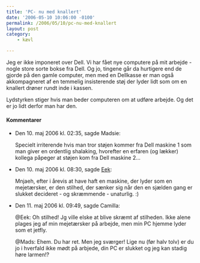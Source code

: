 ```yaml
---
title: 'PC- nu med knallert'
date: '2006-05-10 10:06:00 -0100'
permalink: /2006/05/10/pc-nu-med-knallert
layout: post
category:
    - kævl

---
```

Jeg er ikke imponeret over Dell. Vi har fået nye computere på mit arbejde - nogle store sorte bokse fra Dell. Og jo, tingene går da hurtigere end de gjorde på den gamle computer, men med en Dellkasse er man også akkompagneret af en temmelig insisterende støj der lyder lidt som om en knallert drøner rundt inde i kassen.

Lydstyrken stiger hvis man beder computeren om at udføre arbejde. Og det er jo lidt derfor man har den.
<div class="vintage-comments">
<h4>Kommentarer </h4>
<ul class="vintage-comments-list"><li>
<p class="comment-meta">Den <time pubdate datetime="2006-05-10T14:35:37+02:00">10. maj 2006 kl.  02:35</time>, sagde Madsie:</p>
<p>Specielt irriterende hvis man tror støjen kommer fra Dell maskine 1 som man giver en ordentlig shalaking, hvorefter en erfaren (og lækker) kollega påpeger at støjen kom fra Dell maskine 2...</p>
</li>

<li>
<p class="comment-meta">Den <time pubdate datetime="2006-05-10T20:30:28+02:00">10. maj 2006 kl.  08:30</time>, sagde <a href="http://eek.subetha.dk/">Eek</a>:</p>
<p>Mnjaeh, efter i årevis at have haft en maskine, der lyder som en mejetærsker, er den stilhed, der sænker sig når den en sjælden gang er slukket decideret - og skræmmende - unaturlig. :)</p>
</li>

<li>
<p class="comment-meta">Den <time pubdate datetime="2006-05-11T09:49:08+02:00">11. maj 2006 kl.  09:49</time>, sagde Camilla:</p>
<p>@Eek: Oh stilhed! Jg ville elske at blive skræmt af stilheden. Ikke alene plages jeg af min mejetærsker på arbejde, men min PC hjemme lyder som et jetfly.</p>
<p>@Mads: Ehem. Du har ret. Men jeg sværger! Lige nu (før halv tolv) er du jo i hverfald ikke mødt på arbjede, din PC er slukket og jeg kan stadig høre larmen!?</p>
</li>
</ul>
</div>
